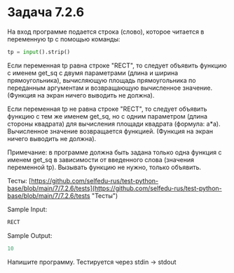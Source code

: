 # Задача 7.2.6

На вход программе подается строка (слово), которое читается в переменную tp с помощью команды:

```python
tp = input().strip()
```

Если переменная tp равна строке "RECT", то следует объявить функцию с именем get_sq с двумя параметрами (длина и ширина прямоугольника), вычисляющую площадь прямоугольника по переданным аргументам и возвращающую вычисленное значение. (Функция на экран ничего выводить не должна).

Если переменная tp не равна строке "RECT", то следует объявить функцию с тем же именем get_sq, но с одним параметром  (длина стороны квадрата) для вычисления площади квадрата (формула: a*a). Вычисленное значение возвращается функцией. (Функция на экран ничего выводить не должна).

Примечание: в программе должна быть задана только одна функция с именем get_sq в зависимости от введенного слова (значения переменной tp). Вызывать функцию не нужно, только объявить.

Тесты: [https://github.com/selfedu-rus/test-python-base/blob/main/7/7.2.6/tests](https://github.com/selfedu-rus/test-python-base/blob/main/7/7.2.6/tests "Тесты")

Sample Input:

```python
RECT
```

Sample Output:

```python
10
```

Напишите программу. Тестируется через stdin → stdout
